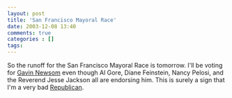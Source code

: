 ```yaml
---
layout: post
title: 'San Francisco Mayoral Race'
date: 2003-12-08 13:40
comments: true
categories : []
tags:
---
```

So the runoff for the San Francisco Mayoral Race is tomorrow. I'll be voting for <a href="http://www.gavinnewsom.com/">Gavin Newsom</a> even though Al Gore, Diane Feinstein, Nancy Pelosi, and the Reverend Jesse Jackson all are endorsing him. This is surely a sign that I'm a very bad <a href="http://www.gop.com/">Republican</a>.

